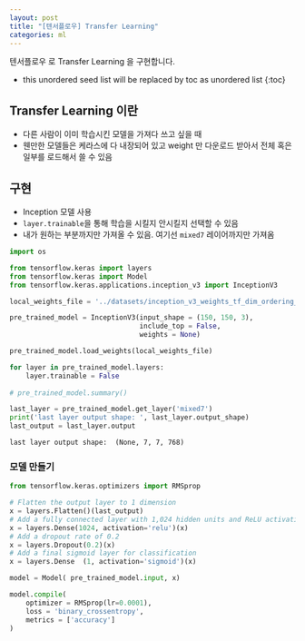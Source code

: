 ```yaml
---
layout: post
title: "[텐서플로우] Transfer Learning"
categories: ml
---
```


텐서플로우 로 Transfer Learning 을 구현합니다.

* this unordered seed list will be replaced by toc as unordered list
{:toc}

## Transfer Learning 이란

- 다른 사람이 이미 학습시킨 모델을 가져다 쓰고 싶을 때
- 웬만한 모델들은 케라스에 다 내장되어 있고 weight 만 다운로드 받아서 전체 혹은 일부를 로드해서 쓸 수 있음

## 구현

- Inception 모델 사용
- `layer.trainable`을 통해 학습을 시킬지 안시킬지 선택할 수 있음
- 내가 원하는 부분까지만 가져올 수 있음. 여기선 `mixed7` 레이어까지만 가져옴

```python
import os

from tensorflow.keras import layers
from tensorflow.keras import Model
from tensorflow.keras.applications.inception_v3 import InceptionV3

local_weights_file = '../datasets/inception_v3_weights_tf_dim_ordering_tf_kernels_notop.h5'

pre_trained_model = InceptionV3(input_shape = (150, 150, 3), 
                                include_top = False, 
                                weights = None)

pre_trained_model.load_weights(local_weights_file)

for layer in pre_trained_model.layers:
    layer.trainable = False
  
# pre_trained_model.summary()

last_layer = pre_trained_model.get_layer('mixed7')
print('last layer output shape: ', last_layer.output_shape)
last_output = last_layer.output
```


```
last layer output shape:  (None, 7, 7, 768)
```

### 모델 만들기

```python
from tensorflow.keras.optimizers import RMSprop

# Flatten the output layer to 1 dimension
x = layers.Flatten()(last_output)
# Add a fully connected layer with 1,024 hidden units and ReLU activation
x = layers.Dense(1024, activation='relu')(x)
# Add a dropout rate of 0.2
x = layers.Dropout(0.2)(x)                  
# Add a final sigmoid layer for classification
x = layers.Dense  (1, activation='sigmoid')(x)           

model = Model( pre_trained_model.input, x) 

model.compile(
    optimizer = RMSprop(lr=0.0001), 
    loss = 'binary_crossentropy', 
    metrics = ['accuracy']
)
```
